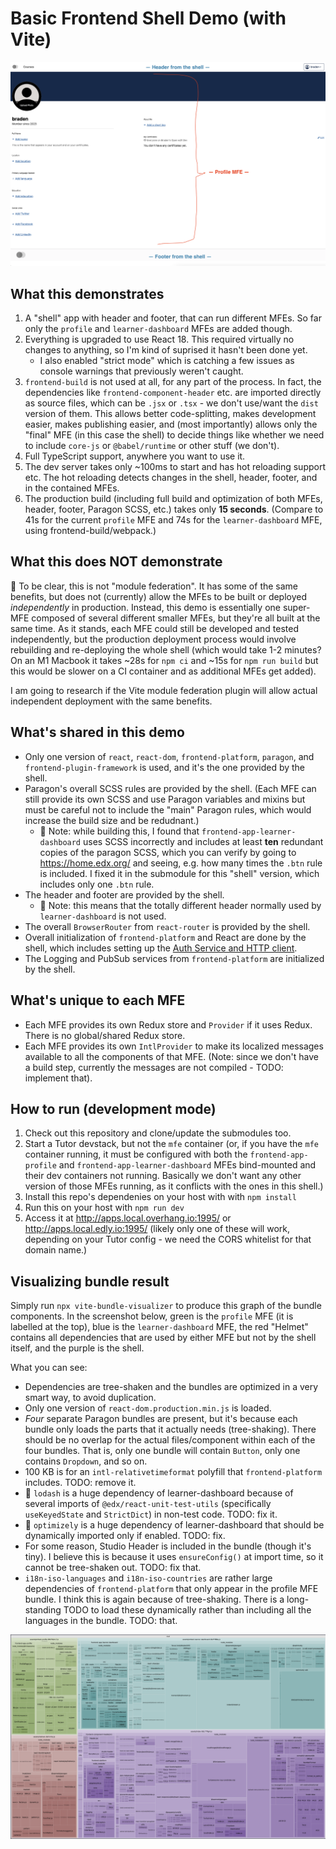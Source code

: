 # Basic Frontend Shell Demo (with Vite)

![Screenshot](./screenshot.png)


## What this demonstrates

1. A "shell" app with header and footer, that can run different MFEs. So far only the `profile` and `learner-dashboard`
   MFEs are added though.
2. Everything is upgraded to use React 18. This required virtually no changes to anything, so I'm kind of suprised it
   hasn't been done yet.
   * I also enabled "strict mode" which is catching a few issues as console warnings that previously weren't caught.
2. `frontend-build` is not used at all, for any part of the process. In fact, the dependencies like
   `frontend-component-header` etc. are imported directly as source files, which can be `.jsx` or `.tsx` - we don't
   use/want the `dist` version of them. This allows better code-splitting, makes development easier, makes publishing
   easier, and (most importantly) allows only the "final" MFE (in this case the shell) to decide things like whether we
   need to include `core-js` or `@babel/runtime` or other stuff (we don't).
3. Full TypeScript support, anywhere you want to use it.
4. The dev server takes only ~100ms to start and has hot reloading support etc. The hot reloading detects changes in the
   shell, header, footer, and in the contained MFEs.
5. The production build (including full build and optimization of both MFEs, header, footer, Paragon SCSS, etc.) takes
   only **15 seconds**. (Compare to 41s for the current `profile` MFE and 74s for the `learner-dashboard` MFE, using
   frontend-build/webpack.)

## What this does NOT demonstrate

🛑 To be clear, this is not "module federation". It has some of the same benefits, but does not (currently) allow the
MFEs to be built or deployed _independently_ in production. Instead, this demo is essentially one super-MFE composed of
several different smaller MFEs, but they're all built at the same time. As it stands, each MFE could still be developed
and tested independently, but the production deployment process would involve rebuilding and re-deploying the whole
shell (which would take 1-2 minutes? On an M1 Macbook it takes ~28s for `npm ci` and ~15s for `npm run build` but
this would be slower on a CI container and as additional MFEs get added).

I am going to research if the Vite module federation plugin will allow actual independent deployment with the same
benefits.

## What's shared in this demo

* Only one version of `react`, `react-dom`, `frontend-platform`, `paragon`, and `frontend-plugin-framework` is used, and
  it's the one provided by the shell.
* Paragon's overall SCSS rules are provided by the shell. (Each MFE can still provide its own SCSS and use Paragon
  variables and mixins but must be careful not to include the "main" Paragon rules, which would increase the build
  size and be redudnant.)
  - 🛑 Note: while building this, I found that `frontend-app-learner-dashboard` uses SCSS incorrectly and includes
    at least **ten** redundant copies of the paragon SCSS, which you can verify by going to https://home.edx.org/ and
    seeing, e.g. how many times the `.btn` rule is included. I fixed it in the submodule for this "shell" version, which
    includes only one `.btn` rule.
* The header and footer are provided by the shell.
  - 🛑 Note: this means that the totally different header normally used by `learner-dashboard` is not used.
* The overall `BrowserRouter` from `react-router` is provided by the shell.
* Overall initialization of `frontend-platform` and React are done by the shell, which includes setting up the
  [Auth Service and HTTP client](https://openedx.github.io/frontend-platform/module-Auth.html).
* The Logging and PubSub services from `frontend-platform` are initialized by the shell.

## What's unique to each MFE

* Each MFE provides its own Redux store and `Provider` if it uses Redux. There is no global/shared Redux store.
* Each MFE provides its own `IntlProvider` to make its localized messages available to all the components of that MFE.
  (Note: since we don't have a build step, currently the messages are not compiled - TODO: implement that).

## How to run (development mode)

1. Check out this repository and clone/update the submodules too.
2. Start a Tutor devstack, but not the `mfe` container (or, if you have the `mfe` container running, it must be
   configured with both the `frontend-app-profile` and `frontend-app-learner-dashboard` MFEs bind-mounted and their dev
   containers not running. Basically we don't want any other version of those MFEs running, as it conflicts with the
   ones in this shell.)
3. Install this repo's dependenies on your host with with `npm install`
4. Run this on your host with `npm run dev`
5. Access it at http://apps.local.overhang.io:1995/ or http://apps.local.edly.io:1995/ (likely only one of these will
   work, depending on your Tutor config - we need the CORS whitelist for that domain name.)

## Visualizing bundle result

Simply run `npx vite-bundle-visualizer` to produce this graph of the bundle components. In the screenshot below, green
is the `profile` MFE (it is labelled at the top), blue is the `learner-dashboard` MFE, the red "Helmet" contains all
dependencies that are used by either MFE but not by the shell itself, and the purple is the shell.

What you can see:
* Dependencies are tree-shaken and the bundles are optimized in a very smart way, to avoid duplication.
* Only one version of `react-dom.production.min.js` is loaded.
* _Four_ separate Paragon bundles are present, but it's because each bundle only loads the parts that it actually needs
  (tree-shaking). There should be no overlap for the actual files/component within each of the four bundles. That is,
  only one bundle will contain `Button`, only one contains `Dropdown`, and so on.
* 100 KB is for an `intl-relativetimeformat` polyfill that `frontend-platform` includes. TODO: remove it.
* 🛑 `lodash` is a huge dependency of learner-dashboard because of several imports of `@edx/react-unit-test-utils` 
  (specifically `useKeyedState` and `StrictDict`) in non-test code. TODO: fix it. 
* 🛑 `optimizely` is a huge dependency of learner-dashboard that should be dynamically imported only if enabled. TODO:
  fix.
* For some reason, Studio Header is included in the bundle (though it's tiny). I believe this is because it uses
  `ensureConfig()` at import time, so it cannot be tree-shaken out. TODO: fix that.
* `i18n-iso-languages` and `i18n-iso-countries` are rather large dependencies of `frontend-platform` that only appear
  in the profile MFE bundle. I think this is again because of tree-shaking. There is a long-standing TODO to load these
  dynamically rather than including all the languages in the bundle. TODO: that.

![Visualization of bundle components](./readme-bundles.png)
